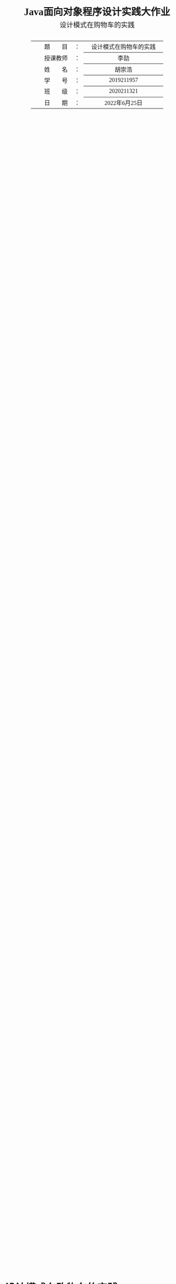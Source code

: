 <div class="cover" style="page-break-after:always;font-family:方正公文仿宋;width:100%;height:100%;border:none;margin: 0 auto;text-align:center;">
    <div style="width:60%;margin: 0 auto;height:0;padding-bottom:10%;">
        </br>
        <img src="name.png" alt="校名" style="width:100%;"/>
    </div>
    </br></br></br></br></br>
    <div style="width:60%;margin: 0 auto;height:0;padding-bottom:40%;">
        <img src="./logo.svg" alt="校徽" style="width:100%;"/>
	</div>
    </br></br></br></br></br></br></br></br>
    <span style="font-family:华文黑体Bold;text-align:center;font-size:20pt;margin: 10pt auto;line-height:30pt;font-weight:bold">Java面向对象程序设计实践大作业</span>
    <p style="text-align:center;font-size:14pt;margin: 0 auto">设计模式在购物车的实践 </p>
    </br>
    </br>
    <table style="border:none;text-align:center;width:72%;font-family:仿宋;font-size:14px; margin: 0 auto;">
    <tbody style="font-family:方正公文仿宋;font-size:12pt;">
    	<tr style="font-weight:normal;"> 
    		<td style="width:20%;text-align:right;">题　　目</td>
    		<td style="width:2%">：</td> 
    		<td style="width:40%;font-weight:normal;border-bottom: 1px solid;text-align:center;font-family:华文仿宋"> 设计模式在购物车的实践</td>     </tr>
    	<tr style="font-weight:normal;"> 
    		<td style="width:20%;text-align:right;">授课教师</td>
    		<td style="width:2%">：</td> 
    		<td style="width:40%;font-weight:normal;border-bottom: 1px solid;text-align:center;font-family:华文仿宋">李劼 </td>     </tr>
    	<tr style="font-weight:normal;"> 
    		<td style="width:20%;text-align:right;">姓　　名</td>
    		<td style="width:2%">：</td> 
    		<td style="width:40%;font-weight:normal;border-bottom: 1px solid;text-align:center;font-family:华文仿宋"> 胡崇浩</td>     </tr>
    	<tr style="font-weight:normal;"> 
    		<td style="width:20%;text-align:right;">学　　号</td>
    		<td style="width:2%">：</td> 
    		<td style="width:40%;font-weight:normal;border-bottom: 1px solid;text-align:center;font-family:华文仿宋">2019211957 </td>     </tr>
    	<tr style="font-weight:normal;"> 
    		<td style="width:20%;text-align:right;">班　　级</td>
    		<td style="width:%">：</td> 
    		<td style="width:40%;font-weight:normal;border-bottom: 1px solid;text-align:center;font-family:华文仿宋"> 2020211321</td>     </tr>
    	<tr style="font-weight:normal;"> 
    		<td style="width:20%;text-align:right;">日　　期</td>
    		<td style="width:2%">：</td> 
    		<td style="width:40%;font-weight:normal;border-bottom: 1px solid;text-align:center;font-family:华文仿宋">2022年6月25日</td>     </tr>
    </tbody>              
    </table>
</div>

<!-- 注释语句：导出PDF时会在这里分页 -->

# 设计模式在购物车的实践

<center><div style='height:2mm;'></div><div style="font-family:华文楷体;font-size:14pt;">胡崇浩，2019211957 （学号）</div></center>
<center><span style="font-family:华文楷体;font-size:9pt;line-height:9mm">北京邮电大学计算机学院（国家示范性软件学院）</span>
</center>
<div>
<div style="width:52px;float:left; font-family:方正公文黑体;">简   介：</div> 
<div style="overflow:hidden; font-family:华文楷体;">在本次期末作业中，我基于JDK1.8的基础库开发了一个功能较为完善的购物车系统，同时从零开始使用多种设计模式开发了一个可反射的JSON解析器用于解析可变的产品信息于实体类中。</div>
</div>
<div>
<div style="width:52px;float:left; font-family:方正公文黑体;">关键词：</div> 
<div style="overflow:hidden; font-family:华文楷体;">面向对象；设计模式；JSON解析器；Swing</div>
</div>

## 概览

### 任务描述

​ 假设现在要设计一个贩卖各类书籍的电子商务网站的购物车系统。对所有的教材类图书
实行每本一元的折扣；对连环画类图书提供每本7%的促销折扣；而对非教材类的计算机图书有3%的折扣；对其余书没有折扣。使用策略模式、工厂模式、单子模式进行设计，类图如下。

<img src="./img/class1.png" alt="image-20220625下午25142931" style="zoom:50%;" />

<center><strong>图 1  需求中给出的基础类图</strong></center>

​ 同时作为附加要求，需要实现可交互的用户图形界面。

### 开发环境

- macOS Monterey 12.4
- AdoptOpenJDK(HotSpot) 1.8.0_292
- IntelliJ IDEA 2022.1.2 (Ultimate Edition)
- Apache Maven 3.8.6
- Git version 2.32.1 (Apple Git-133)

## 需求分析

**基本需求** 对于`1.1`节中的需求，我们只需要对简单地按照类图进行实现即可，而对于没有给出实现细节的用户图形界面，提出如下的几点功能实现：

1. 用户只读访问商场售卖的商品，商品展示`ProductSpecification`中的所有信息，并且以`isbn`作为唯一标识。
2. 用户可将商场售卖的商品添加至购物车，并且实时显示购物车中的商品总价格。
3. 允许用户对购物车中的商品进行结算、清空、删除等操作。

**附加需求** 基于该程序的实现复杂度过低，并且对于Java的特性展示不够全面，添加了如下的需求：

1. 允许用户自定义添加商品（以配置文件形式）
2. 高效流式解析JSON文件

## 模块介绍

​ 将项目按照各自的功能划分为如下的四个模块，并且绘制了各个模块的UML图：

- **backend** 后端模块，主要负责商城、购物车数据结构实现，如**图2**。
- **gui** 用户图形界面模块，主要是各种继承自`Swing`和`awt`的模块类，用于便利地展示用户图形界面，如**图3**。
- **tools** 工具模块，主要包括了自己编写的JSON解析器，如**图4**。
- **Application** 用户程序入口。

​ 程序启动的时候，先通过`Application`用户程序入口进入主程序，初始化用户窗口类`MainFrame`，该类进一步划分为左右两个`JPanel`，具体实现为两个继承自`JPanel`的实体类`MarketPanel`
商城界面和`CartPanel`购物车界面，再由这两个Panel初始化自己的各个细分子模块对象和GUI交互内容。

​        **gui**模块和**backend**模块在`MarketPanel`和`CartPanel`两个类中发生交互：

- 在`MarketPanel`中将`ProductSpecification`存储为成员对象，在初始化和重新载入商城内容的时候会更新数组内容并且根据数组内容更新用户界面。
- 在`CartPanel`中将`Sale`存储为成员对象，在向购物车添加物品或者从购物车删除物品时会同步`Sale`的状态，以实现实时结算的效果。

​        **gui**模块和**tool**模块在`MarketPanel`中发生交互：当程序初始化时以及用户点击“更改产品文件”的按钮时，会使用`JSONParser`
从JSON文件中读取信息，并且加载入`MarketPanel`的`ProductSpecification`数组中。

<table style="border:none;text-align:center;width:auto;margin: 0 auto;">
<tbody>
<tr>
<td style="padding: 6px"><img src="./img/backend.png"></td><td><img src="./img/gui.png" zoom="40%"></td>
</tr>
<tr><td><strong>图 2 backend包</strong></td><td><strong>图 3 gui包</strong></td></tr>
</tbody>
</table>

<img src="./img/tool.png" alt="image-20220625下午25142931" style="zoom:20%;" />

<center><strong>图 4  tool包</strong></center>

### 用户图形界面

​ 由于需求中没有明确说明用户图形界面的需求，我设计了一个较为简约而功能齐全的单面板用户界面，如**图5**。这里的界面设计主要通过内置的`BorderLayout`来实现，同时使用了一个`JSplitPane`
来实现左右（商品列表和购物车）面板的分离。

<img src="./img/user-interface.png" alt="image-20220625下午25142931" style="zoom:20%;" />

<center><strong>图 4  主窗口界面</strong></center>

#### 用户图形界面的初始化

​ 在`Application`类中，首先统一设置全局字体和用户界面主题（此处引用了第三方库`darklaf-core`以统一化和美化Swing下的用户图形界面），然后通过`initComponents`函数初始化左右两个面板：

```java
private void initComponents(String productFilePath){
		Container contentPanel=getContentPane();
final CartPanel rightPanel=new CartPanel((int)(getWidth()*0.33));
final MarketPanel leftPanel=new MarketPanel((int)(getWidth()*0.66),productFilePath,
		rightPanel::addProduct,new ReloadProfileHandler(){
@Override
public void onReload(){
		rightPanel.setTableLoading(true);
		rightPanel.setEnabled(false);
		}

@Override
public void reloadDone(){
		rightPanel.setTableLoading(false);
		rightPanel.setEnabled(true);
		rightPanel.clear();
		}
		});
		JSplitPane splitPane=new JSplitPane(JSplitPane.HORIZONTAL_SPLIT,leftPanel,rightPanel);
		splitPane.setDividerLocation((int)(getWidth()*0.66));
		splitPane.setEnabled(false);
		}
```

​ 为了实现左面板点击添加到购物车、更改产品文件后可以及时和右面板产生交互，这里使用了**模板模式和回调函数**的设计模式，通过设计两个interface回调接口来实现：

```java
interface AddToCartHandler {
    void addToCart(ProductSpecification prodSpec, int copies);
}
interface ReloadProfileHandler {
    void onReload();
    void reloadDone();
}
```

​ 两个函数分别以**lambda函数**和**匿名类**
的形式作为参数传入左侧面板的构造函数中。左面板在按钮被点击的情况下会调用接口的函数，这里就正好映射到了两个实现的类中，利用匿名类可以访问作用域的局部变量的特性，可以在右面板仅暴露设置接口的情况下进行左面板的回调，无需向左面板中添加右面板的引用，实现了两个面板的**
解耦合**。接下来在左、右面板的初始化中，添加对应的按钮和表格交互元素，并且设置好回调即可。

#### 用户图形界面的类抽象

​ 由于用户图形界面中存在着许多可复用的组件，秉持着面向对象设计的原则，我将其中一些单独抽象为独立的、继承自Swing组件的类来简化之后的操作，除开作为容器存在的`MarketPanel`和`CartPanel`
，一共有三个类被抽象出来：`NumberField`、`BindTable`和`UnEditableTableModel`

​        **NumberField** 由于需要保证添加到购物车的输入框的值为合法的数字，对`JTextField`进行了继承，实现为`NumberField`，为其添加了数字的过滤器和getter/setter：

```java
public class NumberField extends JTextField {
    public void setNumber(int number) { setText(Integer.toString(number)); }
    int getNumber() { return getText().length() == 0 ? -1 : Integer.parseInt(getText()); }
    NumberField(int initialNumber) {
        super();
        PlainDocument doc = (PlainDocument) getDocument();
        doc.setDocumentFilter(new NumberFilter());
        setNumber(initialNumber);
    }
}
```

​        **BindTable**与**UnEditableTableModel** 根据需求，表格需要设置为只读，于是我们首先设计了**UnEditableTableModel**来使得表格为只读的，在**BindTable**
的构造函数中将只读的TableModel传入即可实现只读化：

```java
@Override
public boolean isCellEditable(int row, int column) { return false; }
```

​ 观察需求，发现商城和购物车的**Table**其实都是和后端的一个模型有绑定关系的：`ProductSpecification`和`SaleLineItem`，因此可以通过范型的方式来实现对于表格模型的抽象化：

```java
public class BindTable<T> extends JTable
```

​ 接下来，在这个类内部使用一个`TreeMap<String, T>`来存储需要跟表格内容绑定的对象，这里使用`TreeMap`的原因是希望BindTable绑定的对象可以拥有一个唯一的标识（对于书籍来说是`isbn`
），虽然创建一个接口来实现`getKey`的函数，但是这样的话需要侵入式地修改每个类，于是使用和前文的`Handler`类似的办法，创建一个用于获取范型内容和键值的接口，这样可以方便地在运行时创建匿名类来实现：

```java
interface RowConverter<T> {
	Object[] getRow(T obj);

	String getKey(T obj);
}
```

<img src="./img/loading.png" alt="image-20220625下午25142931" style="zoom:20%;" />

<center><strong>图 5  加载JSON文件时，自动禁用表格并且显示文字</strong></center>

​ 接下来，就可以很方便地把范型类和表格中的每一行对应起来了，修改模型的内容同步修改GUI的表现，类似于`Vue`中的`MVVM`设计模型。同时，通过重写默认的`paint`函数，实现**正在加载**
的效果（实际上只有手动为`JSONParser`的反序列化函数设置延迟时才可能出现），效果如**图5**。

### JSON解析器

​ 如**图4**所示，JSON解析器主要由`JSONParser`、`JSONObject`、`JSONFactory`共三个对外暴露的类组成，其中`JSONParser`用于提供JSON的反序列化方法，`JSONObject`
用于提供JSON对象以及反射至Java对象的功能，`JSONFactory`用于便利构造`JSONObject`对象，接下来将会详细介绍这几个类的功能以及实现。

#### JSONObject

​ 由于Java中并没有类似C++中的`union`联合体，因此只能使用范型或者所有都包括+Flag的方式来实现，这里我选择使用后者：

```java
public class JSONObject implements Serializable {
    protected JSONType type;
    TreeMap<String, JSONObject> map;
    ArrayList<JSONObject> array;
    String string;
    int intValue;
    float floatValue;
    boolean booleanValue;
}
```

​
如代码所示，现在的JSON解析器和对象共支持7种不同的数据类型作为值，分别是：JSON键-值类型、JSON数组类型、字符串类型、整数类型、浮点数类型、布尔类型、Null空类型，前两者属于可以递归包含的容器类型，后五种则属于基本类型，而键只允许存在字符串类型一种。

​ 比较有趣的是我在这个JSONObject中实现了一个反射方法，允许非侵入式地将一个JSONObject对象自动地映射到一个Java对象的成员上，具体实现也很简单（如下是简化后的代码）：

```java
public <T> T cast(Class<T> clazz) throws JSONReflectException {
        T obj;
  		 Constructor<T> constructor = clazz.getConstructor();
		   obj = constructor.newInstance();
        Field[] fields = clazz.getDeclaredFields();
        for (Field field : fields) {
            String fieldName = field.getName();
            if (this.hasKey(fieldName)) {
                field.setAccessible(true);
                field.set(obj, this.get(fieldName).getValue());
            }
        }
        return obj;
    }
```

​ 通过Java的反射特性，传入一个`Class`对象，通过反射获取构造器以及`Field`等重要对象，在`JSONObject`
中查询对应的值，以实现动态的反射映射。稍有遗憾的是，由于需求有限，没有实现递归地转换，不过这已经足够满足大作业中的所有需求了。

#### JSONParser

​ 对于JSON解析器，我采用了简单的语法解析的流程如：

1. **Tokenizer** 对文本中的关键词token化
2. **Parser** 对于Tokenizer的结果进行解析，转化为Java对象

​ 为了尽量对外少地暴露实现细节，选择将Tokenizer实现为`JSONParser`的成员私有类`private class`，其继承关系图如**图6**。

<img src="./img/parser-inner-class.png" alt="image-20220625下午25142931" style="zoom:50%;" />

<center><strong>图 6  Tokenizer继承关系图</strong></center>

​ 对于Tokenizer，需求希望能同时支持**普通文本**和**流式输入**，于是选择通过一个`interface`和抽象类`abstract`，其中接口`JSONTokenizer`
用于对外暴露分词器的接口，抽象类`AbstractJSONTokenizer`用于定义一些分词器共有的私有方法，最后再继续分化为两个子类`StreamJSONTokenizer`和`PlainTextTokenizer`
分别用于实现对流式数据和简单文本数据的解析。值得一提的是，其实本来可以把简单文本数据转化为流式字节流数据来降低工作成本，但是由于开发是逐步递进的，一开始并没有过多考虑，于是产生了这个虽然如今看来并没有使用的类。

​        `JSONTokenizer`中，定义了两个对外暴露的关键方法：`TokenizerResult nextToken()`和`boolean hasNextToken()`
，在抽象类中，选择直接实现这两个函数的同时，开辟了三个新的抽象函数：`char nextChar()`、`char nextCharNoConsume()`、`boolean hasNextChar()`
让子类实现，以实现从字符到分词的解耦合，这样字类只需要根据输入方式的不同考虑不同的字符提取方法即可，这种层层分解任务的实现方法在如今的许多框架中相当常见。由于JSON的具体解析过程并不是这门课的授课重点，因此这里选择略过分词器的实现。

​ 最后，在`JSONParser`中利用Java的重载特性，对外提供两个同名不同参数的`deserialize`函数分别接受字符串和输入流对象，选择不同的分词器来实现（如前文所提到的，这里实际实现的时候都用更优秀的流式对象处理）。

#### JSONFactory

​ 首先我使用了饿汉单例模式来提供`JSONFactory`的实例：

```java

// singleton
private static final JSONFactory instance=new JSONFactory();
public static JSONFactory getInstance(){
		return instance;
		}
```

​ 随后实现多个`buildXXX`函数来提供便利的`JSONObject`，但是很明显的会遇到一个问题：应该如何解决递归的`JSONObject`构造？这里我选择使用**代理模式**
来解决这个问题：通过创造一个`JSONProxyObject`代理类来代理地提供容器类的`JSONObject`构造，最后代理类提供一个`JSONObject build()`
函数来返回构造完成的JSON对象，其具体的实现如下（限于篇幅，已简化）：

```java
static class JSONProxyObject {
	private final JSONObject json;
	private String key = null;
	private final boolean isArray;
	private boolean keyTurn = true;

	public JSONProxyObject(boolean isMap) {
		json = new JSONObject();
		if (isMap) {
			json.type = JSONType.MAP;
			json.map = new TreeMap<>();
		} else {
			json.type = JSONType.ARRAY;
			json.array = new ArrayList<>();
		}
		this.isArray = !isMap;
	}

	private void key(String k) {
		this.key = k;
	}

	private void value(JSONObject value) {
		if (isArray) {
			json.array.add(value);
		} else {
			json.map.put(key, value);
			this.key = null;
		}
	}

	public void next(JSONObject value) {
		if (!isArray && keyTurn) {
			key(value.string);
		} else {
			this.value(value);
		}
		keyTurn = !keyTurn;
	}

	public JSONObject build() {
		return json;
	}
}
```

​ 这样就可以简单地以统一接口来实现`JSONObject`的构造了。

## 单元测试

​ 为了保证各个模块的高可用性，我选择使用`JUnit`测试框架对各个模块单元进行独立的**单元测试**，首先在**pom.xml**中引入`JUnit`依赖：

```xml
<dependency>
    <groupId>junit</groupId>
    <artifactId>junit</artifactId>
    <version>4.13.2</version>
    <scope>test</scope>
</dependency>
```

​ 接下来对于后端和JSON解析器两个重要模块做测试：

- 对于后端模块，添加了对于总价计算的`BackendTest`。
- 对于JSON解析器，添加了简单JSON、递归JSON、多级递归JSON、顶层数组、流式输入的单元测试用例。

<img src="./img/tests.png" alt="image-20220625下午25142931" style="zoom:90%;" />

<center><strong>图 7  单元测试通过结果</strong></center>

​ 结果显示测试全部通过，如**图7**。

## 用户指南

### 安装依赖

​ 所需环境：`AdoptOpenJDK`和`Apache Maven`。

​ 由于不同操作系统下安装上述两者的方式有很大区别，且网络上有大量相关资料，此处就不再赘述。值得注意的是，通过Intellij IDEA集成开发环境直接安装相关依赖可以大大简化流程。

### 编译项目

​ 安装完成指定依赖之后进入项目根目录，运行：

```bash
mvn clean package
```

​ Maven将自动下载依赖，完成打包。之后项目根目录下会出现`target`目标文件夹，其中有两个jar包，分别是没有打包依赖的`BookShop-1.0-SNAPSHOT.jar`
和打包了依赖的`BookShop-1.0-SNAPSHOT-jar-with-dependencies.jar`，一般情况下我们选择运行后者：

```bash
java -jar target/BookShop-1.0-SNAPSHOT-jar-with-dependencies.jar
```

​ 如果前面的步骤没有出错，现在就可以得到如**图4**所展示的用户窗口。

## 实验总结

​ 本次实验通过多种设计模式思想实现了一个功能完备、界面简洁的购物车系统，同时实现了一个较为完善的JSON解析器，锻炼了面向对象设计的编程思维、提升了设计模式的运用水准。
